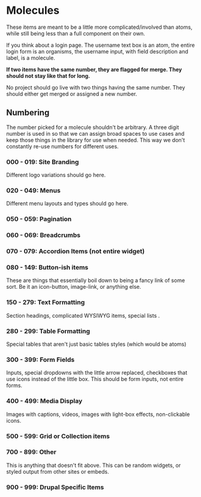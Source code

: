 # Molecules

These items are meant to be a little more complicated/involved than atoms, while still being less than a full component on their own.

If you think about a login page. The username text box is an atom, the entire login form is an organisms, the username input, with field description and label, is a molecule.

**If two items have the same number, they are flagged for merge. They should not stay like that for long.**

No project should go live with two things having the same number. They should either get merged or assigned a new number.

## Numbering

The number picked for a molecule shouldn't be arbitrary. A three digit number is used in so that we can assign broad spaces to use cases and keep those things in the library for use when needed. This way we don't constantly re-use numbers for different uses.

### 000 - 019: Site Branding

Different logo variations should go here. 

### 020 - 049: Menus

Different menu layouts and types should go here.

### 050 - 059: Pagination

### 060 - 069: Breadcrumbs

### 070 - 079: Accordion Items (not entire widget)

### 080 - 149: Button-ish items

These are things that essentially boil down to being a fancy link of some sort. Be it an icon-button, image-link, or anything else.

### 150 - 279: Text Formatting

Section headings, complicated WYSIWYG items, special lists .

### 280 - 299: Table Formatting

Special tables that aren't just basic tables styles (which would be atoms)

### 300 - 399: Form Fields

Inputs, special dropdowns with the little arrow replaced, checkboxes that use icons instead of the little box. This should be form inputs, not entire forms.

### 400 - 499: Media Display

Images with captions, videos, images with light-box effects, non-clickable icons.

### 500 - 599: Grid or Collection items

### 700 - 899: Other
This is anything that doesn't fit above. This can be random widgets, or styled output from other sites or embeds.


### 900 - 999: Drupal Specific Items

